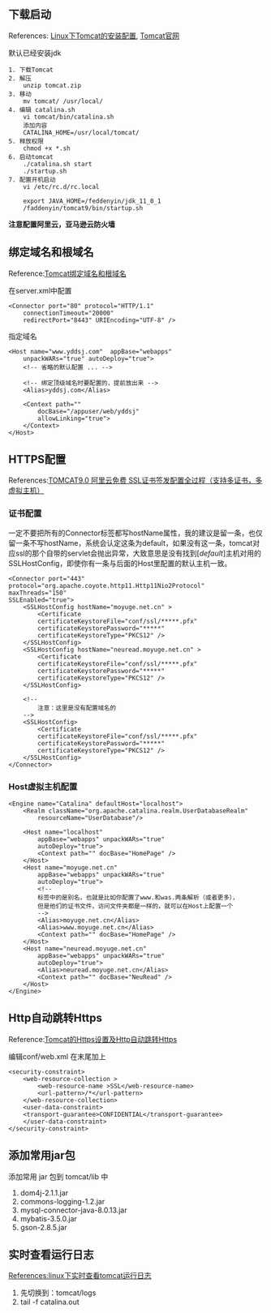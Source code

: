 
## 下载启动
References: [Linux下Tomcat的安装配置](https://blog.csdn.net/zhuying_linux/article/details/6583096), [Tomcat官网](http://tomcat.apache.org/)

默认已经安装jdk
`````
1. 下载Tomcat
2. 解压    
    unzip tomcat.zip
3. 移动    
    mv tomcat/ /usr/local/
4. 编辑 catalina.sh   
    vi tomcat/bin/catalina.sh 
    添加内容
    CATALINA_HOME=/usr/local/tomcat/
5. 释放权限
    chmod +x *.sh
6. 启动tomcat   
    ./catalina.sh start
    ./startup.sh
7. 配置开机启动
    vi /etc/rc.d/rc.local

    export JAVA_HOME=/feddenyin/jdk_11_0_1
    /faddenyin/tomcat9/bin/startup.sh
`````
**注意配置阿里云，亚马逊云防火墙**


## 绑定域名和根域名

Reference:[Tomcat绑定域名和根域名](https://blog.csdn.net/kucoll/article/details/50783493)

在server.xml中配置
`````
<Connector port="80" protocol="HTTP/1.1"
    connectionTimeout="20000"
    redirectPort="8443" URIEncoding="UTF-8" />
`````

指定域名

`````
<Host name="www.yddsj.com"  appBase="webapps"
    unpackWARs="true" autoDeploy="true">
    <!-- 省略的默认配置 ... -->

    <!-- 绑定顶级域名时要配置的，提前放出来 -->
    <Alias>yddsj.com</Alias>

    <Context path="" 
        docBase="/appuser/web/yddsj" 
        allowLinking="true">
    </Context>
</Host>
`````


## HTTPS配置
References:[TOMCAT9.0 阿里云免费 SSL证书签发配置全过程（支持多证书，多虚拟主机）](https://blog.csdn.net/gzj0078/article/details/79419007)
### 证书配置    

一定不要把所有的Connector标签都写hostName属性，我的建议是留一条，也仅留一条不写hostName，系统会认定这条为default，如果没有这一条，tomcat对应ssl的那个自带的servlet会抛出异常，大致意思是没有找到[_default_]主机对用的SSLHostConfig，即使你有一条与后面的Host里配置的默认主机一致。    
`````
<Connector port="443"
protocol="org.apache.coyote.http11.Http11Nio2Protocol"
maxThreads="150"
SSLEnabled="true">
    <SSLHostConfig hostName="moyuge.net.cn" >
        <Certificate 
        certificateKeystoreFile="conf/ssl/*****.pfx"
        certificateKeystorePassword="*****"
        certificateKeystoreType="PKCS12" />
    </SSLHostConfig>
    <SSLHostConfig hostName="neuread.moyuge.net.cn" >
        <Certificate 
        certificateKeystoreFile="conf/ssl/*****.pfx"
        certificateKeystorePassword="*****"
        certificateKeystoreType="PKCS12" />
    </SSLHostConfig>

    <!--
        注意：这里是没有配置域名的
    -->
    <SSLHostConfig>
        <Certificate 
        certificateKeystoreFile="conf/ssl/*****.pfx"
        certificateKeystorePassword="*****"
        certificateKeystoreType="PKCS12" />
    </SSLHostConfig>
</Connector> 
`````

### Host虚拟主机配置

`````
<Engine name="Catalina" defaultHost="localhost">
    <Realm className="org.apache.catalina.realm.UserDatabaseRealm" 
        resourceName="UserDatabase"/>

    <Host name="localhost"  
        appBase="webapps" unpackWARs="true" 
        autoDeploy="true">
        <Context path="" docBase="HomePage" />
    </Host>
    <Host name="moyuge.net.cn"  
        appBase="webapps" unpackWARs="true" 
        autoDeploy="true">
        <!--
        标签中的是别名，也就是比如你配置了www.和was.两条解析（或者更多），
        但是他们的证书文件，访问文件夹都是一样的，就可以在Host上配置一个
        -->
        <Alias>moyuge.net.cn</Alias>
        <Alias>www.moyuge.net.cn</Alias>
        <Context path="" docBase="HomePage" />
    </Host>
    <Host name="neuread.moyuge.net.cn"  
        appBase="webapps" unpackWARs="true" 
        autoDeploy="true">
        <Alias>neuread.moyuge.net.cn</Alias>
        <Context path="" docBase="NeuRead" />
    </Host>
</Engine>
`````
## Http自动跳转Https
Reference:[Tomcat的Https设置及Http自动跳转Https](https://blog.csdn.net/zhangxing52077/article/details/72827770)

编辑conf/web.xml 在末尾加上
`````
<security-constraint>
    <web-resource-collection >
        <web-resource-name >SSL</web-resource-name>
        <url-pattern>/*</url-pattern>
    </web-resource-collection>
    <user-data-constraint>
    <transport-guarantee>CONFIDENTIAL</transport-guarantee>
    </user-data-constraint>
</security-constraint> 
`````

## 添加常用jar包
添加常用 jar 包到 tomcat/lib 中
1. dom4j-2.1.1.jar
1. commons-logging-1.2.jar
1. mysql-connector-java-8.0.13.jar
1. mybatis-3.5.0.jar
1. gson-2.8.5.jar

## 实时查看运行日志
[References:linux下实时查看tomcat运行日志](https://blog.csdn.net/Jay_1989/article/details/52605843)
1. 先切换到：tomcat/logs
1. tail -f catalina.out
